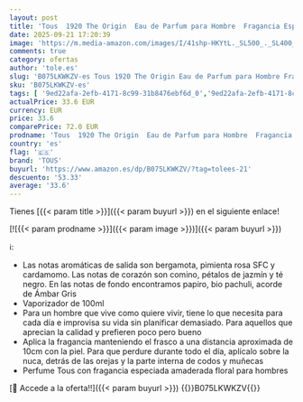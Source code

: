 ```yaml
---
layout: post
title: 'Tous  1920 The Origin  Eau de Parfum para Hombre  Fragancia Especiada Amaderada Floral  100 ml con Vaporizador'
date: 2025-09-21 17:20:39
image: 'https://m.media-amazon.com/images/I/41shp-HKYtL._SL500_._SL400_.jpg'
comments: true
category: ofertas
author: 'tole.es'
slug: 'B075LKWKZV-es Tous 1920 The Origin Eau de Parfum para Hombre Fragancia...'
sku: 'B075LKWKZV-es'
tags: [ '9ed22afa-2efb-4171-8c99-31b8476ebf6d_0','9ed22afa-2efb-4171-8c99-31b8476ebf6d_1101','9ed22afa-2efb-4171-8c99-31b8476ebf6d_5001','9ed22afa-2efb-4171-8c99-31b8476ebf6d_6401','Agua de perfume para hombres','Arborist Merchandising Root','Belleza','Esenciales del día a día: Belleza','Fragancias para hombres','Perfumes y fragancias','Self Service','Special Features Stores','Top Brands Beauty Fragrances','Top Brands Beauty Selection','Top Brands Perfumes Selection','de','eau','parfum','top brands_beauty','tous','🇪🇸', ]
actualPrice: 33.6 EUR
currency: EUR
price: 33.6
comparePrice: 72.0 EUR
prodname: 'Tous  1920 The Origin  Eau de Parfum para Hombre  Fragancia Especiada Amaderada Floral  100 ml con Vaporizador'
country: 'es'
flag: '🇪🇸'
brand: 'TOUS'
buyurl: 'https://www.amazon.es/dp/B075LKWKZV/?tag=tolees-21'
descuento: '53.33'
average: '33.6'
---
```


Tienes [{{< param title >}}]({{< param buyurl >}}) en el siguiente enlace!

[![{{< param prodname >}}]({{< param image >}})]({{< param buyurl >}})

ℹ️:

- Las notas aromáticas de salida son bergamota, pimienta rosa SFC y cardamomo. Las notas de corazón son comino, pétalos de jazmín y té negro. En las notas de fondo encontramos papiro, bio pachuli, acorde de Ámbar Gris
- Vaporizador de 100ml
- Para un hombre que vive como quiere vivir, tiene lo que necesita para cada día e improvisa su vida sin planificar demasiado. Para aquellos que aprecian la calidad y prefieren poco pero bueno
- Aplica la fragancia manteniendo el frasco a una distancia aproximada de 10cm con la piel. Para que perdure durante todo el día, aplícalo sobre la nuca, detrás de las orejas y la parte interna de codos y muñecas
- Perfume Tous con fragancia especiada amaderada floral para hombres

[🛒 Accede a la oferta!!]({{< param buyurl >}})
{{<world>}}B075LKWKZV{{</world>}}
